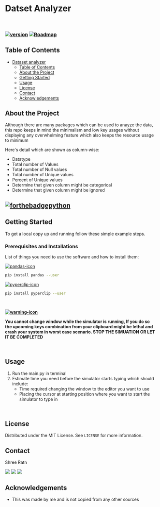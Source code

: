 # Datset Analyzer
 
<br />
<!-- <p align="center">
  <p align="center">
    <img src="https://github.com/shreeratn//blob/main/Icon.svg" width = "300" height = "300">
    </p>
  <h3 align="center">
    Human typing simulator in python</h3>
  <p align="center">
    Simulate human like typing of contents from clipboard
    <br />
  </p>
</p> -->


### [![version](https://img.shields.io/github/v/tag/shreeratn/human-typing-simulation?color=ef4041&label=Latest%20Version&logo=Latest%20release&style=for-the-badge)](https://github.com/shreeratn/human-typing-simulation/releases) **[![Roadmap](https://img.shields.io/badge/ROADMAP%20here-red?style=for-the-badge&color=5d9741)](https://github.com/users/shreeratn/projects/1)**



<!-- TABLE OF CONTENTS -->
## Table of Contents

- [Dataset analyzer](#human-typing-simulator)
  - [Table of Contents](#table-of-contents)
  - [About the Project](#about-the-project)
  - [Getting Started](#getting-started)
  - [Usage](#usage)
  - [License](#license)
  - [Contact](#contact)
  - [Acknowledgements](#acknowledgements)



<!-- ABOUT THE PROJECT -->
## About the Project

<!-- [![Product Name Screen Shot][product-screenshot]](https://example.com) -->

Although there are many packages which can be used to anayze the data, this repo keeps in mind the minimalism and low key usages without displaying any overwhelming feature which also keeps the resource usage to minimum

Here's detail which are shown as column-wise:

* Datatype
* Total number of Values
* Total number of Null values
* Total number of Unique values
* Percent of Unique values 
* Determine that given column might be categorical
* Determine that given column might be ignored


## [![forthebadgepython](https://forthebadge.com/images/badges/made-with-python.svg)](https://www.python.org/)


<!-- GETTING STARTED -->
## Getting Started

To get a local copy up and running follow these simple example steps.

### Prerequisites and Installations

List of things you need to use the software and how to install them:


[![pandas-icon](https://img.shields.io/badge/Package%20needed-pandas-blue?style=for-the-badge&labelColor=00c7ff&color=009fef)](https://pypi.org/project/pandas/)

```sh
pip install pandas --user
```

[![pyperclip-icon](https://img.shields.io/badge/Package%20needed-PyPerClip-blue?style=for-the-badge&labelColor=00c7ff&color=009fef)](https://pypi.org/project/pyperclip/)

```sh
pip install pyperclip --user
```

<!-- USAGE EXAMPLES -->
<br />

**[![warning-icon](https://img.shields.io/badge/WARNING-red?style=for-the-badge&color=ea004c)]()**

**You cannot change window while the simulator is running, If you do so the upcoming keys combination from your clipboard might be lethal and crash your system in worst case scenario. STOP THE SIMUATION OR LET IT BE COMPLETED**

<br />

## Usage

1. Run the main.py in terminal
2. Estimate time you need before the simulator starts typing which should include:
   * Time required changing the window to the editor you want to use
   *   Placing the cursor at starting position where you want to start the simulator to type in 

<br />


<!-- CONTRIBUTING -->
<!-- ## Contributing

Any contributions you make are **greatly appreciated**.

1. Fork the Project
2. Create your Feature Branch
3. Commit your Changes
4. Push to the Branch
5. Open a Pull Request -->



<!-- LICENSE -->
## License

Distributed under the MIT License. See `LICENSE` for more information.



<!-- CONTACT -->
## Contact

Shree Ratn 

[<img src="https://img.shields.io/badge/ShreeRatn%20-%231DA1F2.svg?&style=for-the-badge&logo=Twitter&logoColor=white"/>](https://twitter.com/ratn_shree)
[<img src="https://img.shields.io/badge/linkedin%20-%230077B5.svg?&style=for-the-badge&logo=linkedin&logoColor=white"/>](https://linkedin.com/in/shreeratn)
[<img src="https://img.shields.io/badge/GitHub-100000?style=for-the-badge&logo=github&logoColor=white"/>](https://github.com/shreeratn/)



<!-- ACKNOWLEDGEMENTS -->
## Acknowledgements
* This was made by me and is not copied from any other sources